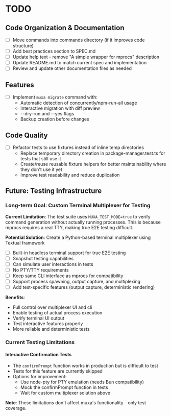 # TODO

## Code Organization & Documentation

- [ ] Move commands into commands directory (if it improves code structure)
- [ ] Add best practices section to SPEC.md
- [ ] Update help text - remove "A simple wrapper for mprocs" description
- [ ] Update README.md to match current spec and implementation
- [ ] Review and update other documentation files as needed

## Features

- [ ] Implement `muxa migrate` command with:
  - Automatic detection of concurrently/npm-run-all usage
  - Interactive migration with diff preview
  - --dry-run and --yes flags
  - Backup creation before changes

## Code Quality

- [ ] Refactor tests to use fixtures instead of inline temp directories
  - Replace temporary directory creation in package-manager.test.ts for tests that still use it
  - Create/reuse reusable fixture helpers for better maintainability where they don't use it yet
  - Improve test readability and reduce duplication

## Future: Testing Infrastructure

### Long-term Goal: Custom Terminal Multiplexer for Testing

**Current Limitation**: The test suite uses `MUXA_TEST_MODE=true` to verify command generation without actually running processes. This is because mprocs requires a real TTY, making true E2E testing difficult.

**Potential Solution**: Create a Python-based terminal multiplexer using Textual framework

- [ ] Built-in headless terminal support for true E2E testing
- [ ] Snapshot testing capabilities
- [ ] Can simulate user interactions in tests
- [ ] No PTY/TTY requirements
- [ ] Keep same CLI interface as mprocs for compatibility
- [ ] Support process spawning, output capture, and multiplexing
- [ ] Add test-specific features (output capture, deterministic rendering)

**Benefits**:

- Full control over multiplexer UI and cli
- Enable testing of actual process execution
- Verify terminal UI output
- Test interactive features properly
- More reliable and deterministic tests

### Current Testing Limitations

#### Interactive Confirmation Tests

- The `confirmPrompt` function works in production but is difficult to test
- Tests for this feature are currently skipped
- Options for improvement:
  - Use node-pty for PTY emulation (needs Bun compatibility)
  - Mock the confirmPrompt function in tests
  - Wait for custom multiplexer solution above

**Note**: These limitations don't affect muxa's functionality - only test coverage.
